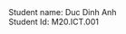 <html>
<span>Student name: Duc Dinh Anh</span>
  </br>
<span>Student Id: M20.ICT.001</span>
</html>
